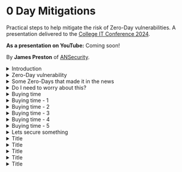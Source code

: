 # 0 Day Mitigations
Practical steps to help mitigate the risk of Zero-Day vulnerabilities. A presentation delivered to the [College IT Conference 2024](https://citc.college/).

**As a presentation on YouTube:** Coming soon!

By **James Preston** of [ANSecurity](https://www.ansecurity.com/).

<details>
<summary>Introduction</summary>

  ## By the end of this presentation you will

* Understand the common elements in some recent Zero-Day vulnerabilities
* Be familiar with hide
* Be able to take some immediate steps to help reduce the risk of impact from Zero-Day vulnerabilities
</details>

<details>
<summary>Zero-Day vulnerability</summary>

  ## What is a Zero-Day vulnerability
* A vulnerability (perhaps under exploitation) in a system that is unknown to its owners, developers, or anyone capable of at least mitigating it if not full remediation.
* Once made public the extra scrutiny of such a system normally leads to more vulnerability discoveries.
* Multiple known and Zero-Day vulnerabilities are often chained together to perform an attack.
* Rarely the biggest actual issue to worry about (looking at those who haven’t setup MFA for everything yet!) but they do make great headlines.

</details>

<details>
<summary>Some Zero-Days that made it in the news</summary>

## Log4Shell (Log4j)
https://logging.apache.org/log4j/2.x/security.html#CVE-2021-44228

* 'JNDI lookup can be exploited to execute arbitrary code loaded from an LDAP server'
* Existed unnoticed since 2013.
* Privately disclosed.
* Widely used, not always easy to determine if in use on 'appliances'.
* Simple to exploit, lead to trivial remote code execution.

## PaperCut
https://www.papercut.com/kb/Main/PO-1216-and-PO-1219

* 'Our immediate advice is to upgrade your PaperCut Application Servers to one of the fixed versions listed below if you haven’t already.'
* Reported to Papercut by Trend Micro as already under exploitation.
* Commonly Internet accessible within the University.
* Unauthenticated attacker could perform remote code execution on a PaperCut application server.

## Ivanti Connect (and Policy) Secure
https://www.ivanti.com/blog/security-update-for-ivanti-connect-secure-and-ivanti-policy-secure-gateways

https://forums.ivanti.com/s/article/CVE-2023-46805-Authentication-Bypass-CVE-2024-21887-Command-Injection-for-Ivanti-Connect-Secure-and-Ivanti-Policy-Secure-Gateways

https://forums.ivanti.com/s/article/CVE-2024-21888-Privilege-Escalation-for-Ivanti-Connect-Secure-and-Ivanti-Policy-Secure

* 'If CVE-2024-21887 is used in conjunction with CVE-2023-46805, exploitation does not require authentication and enables a threat actor to craft malicious requests and execute arbitrary commands on the system.'
* Under active exploitation at time of discovery.
  * Some researchers are now attributing to Chinese state actors.
  * Following discovery, the threat actors started using alternative exploits.
* Threat actors bypassed authentication and delivered web shells to the appliance.
* Evidence of credential capture.

</details>

<details>
<summary>Do I need to worry about this?</summary>

## Why yes...

* https://www.shodan.io
* https://www.shodan.io/search?query=ip%3A129.67.0.0%2F16%2C163.1.0.0%2F16
* https://account.shodan.io/billing - go grab a one-time 'member' tier

![image](https://github.com/jamesfed/0DayMitigations/assets/28963928/89a0f89b-93bd-4242-9602-6c72ee3776b3)

## But perhaps not as much as you might think

[2023 Data Breach Investigations Report](https://www.verizon.com/business/resources/reports/dbir/)

* Using breached credentials is by far the most common method of access into an organisation.
* But exploiting a vulnerability (zero-day or otherwise) still makes the top 3. 

![image](https://github.com/jamesfed/0DayMitigations/assets/28963928/09874c1b-342f-4355-b9f8-9ada2a75eb8c)


</details>

<details>
<summary>Buying time</summary>
  
## No single one of these pratices will save you, think in layers!

* **Hide**
  * Not the best option but it will buy you time
  * Does your service appear on Shodan.io listed as that service?
* **Block access from and to known malicious**
  * It's already known to be malicious - why wouldn't you block it?
* **Restrict opportunities for execution**
  * Block file transfer, sandbox, block unrecognised file execution
* **Detect and prevent abnormal activities**
  * Block access from and to known malicious
  * Why is that server reaching out to threatactor420.com?
* **Limit the overall impact/scope**
  * Ok you’ve been compromised, lets prevent lateral movement

## Not all threat actors are the same

* Casual
  * Doesn't take much to stop
* Determined - low skill
  * Hiding probably won't work
* Determined - high skill
  * Realistic probibility will have access to an exploit before you've patched
* Nation State/Advanced persistent threat
  * Highly likely will have access to an exploit before you've patched

</details>

<details>
<summary>Buying time - 1</summary>

## Hide

* Limit the scope of inbound connections.
  * By country (either deny known bad or permit only countries with a legtimate reason to access)
  * By IP address block.
    * Just JANET - https://bgpview.io/asn/786#prefixes-v4
    * Just Oxford/Cambridge - https://help.it.ox.ac.uk/ip-addresses or https://help.uis.cam.ac.uk/service/network-services/ip/cam-ip-ranges
    * Specific IPs or specific ranges
    * Port knocking??
      * Palo Alto Networks NGFW - https://live.paloaltonetworks.com/t5/community-blogs/knock-knock-who-s-there/ba-p/417975
* Where possible publish a VPN or VPN web portal to present services.

## Hide - at a minimum

* Block inbound connections from 'unfriendly' countries
  * https://www.gov.uk/government/publications/the-uk-sanctions-list
  * https://ofac.treasury.gov/sanctions-programs-and-country-information

 Do you really need to allow inbound connections to your student meals booking system from Afghanistan?

</details>

<details>
<summary>Buying time - 2</summary>

## Block access from and to known malicious

</details>

<details>
<summary>Buying time - 3</summary>

## Restrict opportunities for execution

</details>

<details>
<summary>Buying time - 4</summary>

## Detect and prevent abnormal activities

### All together now - decryption!

![image](https://github.com/jamesfed/0DayMitigations/assets/28963928/e82d237e-9830-4b5f-a813-e55206d6855b)

https://ubuntu.com/server/docs/security-trust-store

![image](https://github.com/jamesfed/0DayMitigations/assets/28963928/316aebb8-fdf9-48d7-8e85-b632e0d01b05)

So let's download some webshells!

![image](https://github.com/jamesfed/0DayMitigations/assets/28963928/c2b73d47-1b9a-4eb2-8f6b-4f2d8b31623c)


</details>

<details>
<summary>Buying time - 5</summary>

## Limit the overall impact/scope

* DMZs! Why did they ever go away?
* Client firewall configuration.
* User based policy.
* Internal IDS/IPS – same level of strictness as inbound.
  * Normally internal is more lax.

</details>

<details>
  
<summary>Lets secure something</summary>

## Ruckus Wireless Controller (SmartZone)
![image](https://github.com/jamesfed/0DayMitigations/assets/28963928/7faf91c1-246a-4bec-806d-b39278d3adc6)

* Can't install AV/EDR/UEBA agents.
* No access to underlying Operating System detailed logging.
* 

</details>

<details>
<summary>Title</summary>

</details>

<details>
<summary>Title</summary>

</details>

<details>
<summary>Title</summary>

</details>

<details>
<summary>Title</summary>

</details>

<details>
<summary>Title</summary>

</details>
